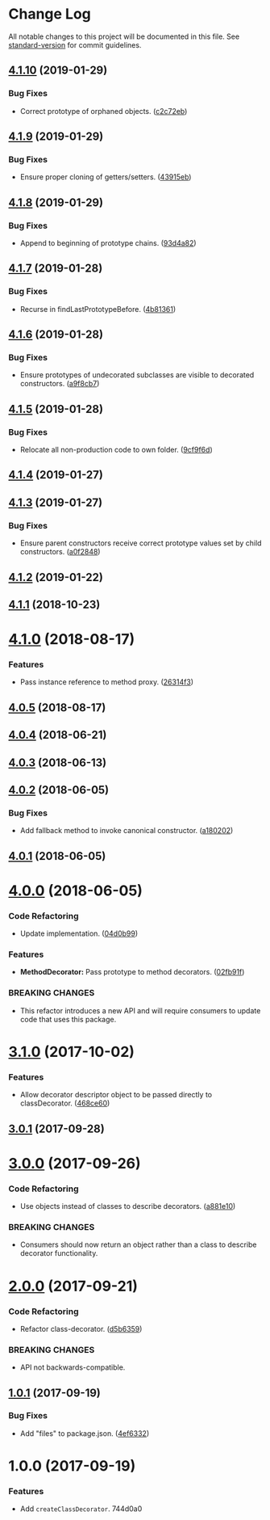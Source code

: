 # Change Log

All notable changes to this project will be documented in this file. See [standard-version](https://github.com/conventional-changelog/standard-version) for commit guidelines.

<a name="4.1.10"></a>
## [4.1.10](https://github.com/darkobits/class-decorator/compare/v4.1.9...v4.1.10) (2019-01-29)


### Bug Fixes

* Correct prototype of orphaned objects. ([c2c72eb](https://github.com/darkobits/class-decorator/commit/c2c72eb))



<a name="4.1.9"></a>
## [4.1.9](https://github.com/darkobits/class-decorator/compare/v4.1.8...v4.1.9) (2019-01-29)


### Bug Fixes

* Ensure proper cloning of getters/setters. ([43915eb](https://github.com/darkobits/class-decorator/commit/43915eb))



<a name="4.1.8"></a>
## [4.1.8](https://github.com/darkobits/class-decorator/compare/v4.1.7...v4.1.8) (2019-01-29)


### Bug Fixes

* Append to beginning of prototype chains. ([93d4a82](https://github.com/darkobits/class-decorator/commit/93d4a82))



<a name="4.1.7"></a>
## [4.1.7](https://github.com/darkobits/class-decorator/compare/v4.1.6...v4.1.7) (2019-01-28)


### Bug Fixes

* Recurse in findLastPrototypeBefore. ([4b81361](https://github.com/darkobits/class-decorator/commit/4b81361))



<a name="4.1.6"></a>
## [4.1.6](https://github.com/darkobits/class-decorator/compare/v4.1.5...v4.1.6) (2019-01-28)


### Bug Fixes

* Ensure prototypes of undecorated subclasses are visible to decorated constructors. ([a9f8cb7](https://github.com/darkobits/class-decorator/commit/a9f8cb7))



<a name="4.1.5"></a>
## [4.1.5](https://github.com/darkobits/class-decorators/compare/v4.1.4...v4.1.5) (2019-01-28)


### Bug Fixes

* Relocate all non-production code to own folder. ([9cf9f6d](https://github.com/darkobits/class-decorators/commit/9cf9f6d))



<a name="4.1.4"></a>
## [4.1.4](https://github.com/darkobits/class-decorators/compare/v4.1.3...v4.1.4) (2019-01-27)



<a name="4.1.3"></a>
## [4.1.3](https://github.com/darkobits/class-decorators/compare/v4.1.2...v4.1.3) (2019-01-27)


### Bug Fixes

* Ensure parent constructors receive correct prototype values set by child constructors. ([a0f2848](https://github.com/darkobits/class-decorators/commit/a0f2848))



<a name="4.1.2"></a>
## [4.1.2](https://github.com/darkobits/class-decorator/compare/v4.1.1...v4.1.2) (2019-01-22)



<a name="4.1.1"></a>
## [4.1.1](https://github.com/darkobits/class-decorator/compare/v4.1.0...v4.1.1) (2018-10-23)



<a name="4.1.0"></a>
# [4.1.0](https://github.com/darkobits/class-decorator/compare/v4.0.5...v4.1.0) (2018-08-17)


### Features

* Pass instance reference to method proxy. ([26314f3](https://github.com/darkobits/class-decorator/commit/26314f3))



<a name="4.0.5"></a>
## [4.0.5](https://github.com/darkobits/class-decorator/compare/v4.0.4...v4.0.5) (2018-08-17)



<a name="4.0.4"></a>
## [4.0.4](https://github.com/darkobits/class-decorator/compare/v4.0.3...v4.0.4) (2018-06-21)



<a name="4.0.3"></a>
## [4.0.3](https://github.com/darkobits/class-decorator/compare/v4.0.2...v4.0.3) (2018-06-13)



<a name="4.0.2"></a>
## [4.0.2](https://github.com/darkobits/class-decorator/compare/v4.0.1...v4.0.2) (2018-06-05)


### Bug Fixes

* Add fallback method to invoke canonical constructor. ([a180202](https://github.com/darkobits/class-decorator/commit/a180202))



<a name="4.0.1"></a>
## [4.0.1](https://github.com/darkobits/class-decorator/compare/v4.0.0...v4.0.1) (2018-06-05)



<a name="4.0.0"></a>
# [4.0.0](https://github.com/darkobits/class-decorator/compare/v3.1.0...v4.0.0) (2018-06-05)


### Code Refactoring

* Update implementation. ([04d0b99](https://github.com/darkobits/class-decorator/commit/04d0b99))


### Features

* **MethodDecorator:** Pass prototype to method decorators. ([02fb91f](https://github.com/darkobits/class-decorator/commit/02fb91f))


### BREAKING CHANGES

* This refactor introduces a new API and will require consumers to update code that uses this package.



<a name="3.1.0"></a>
# [3.1.0](https://github.com/darkobits/class-decorator/compare/v3.0.1...v3.1.0) (2017-10-02)


### Features

* Allow decorator descriptor object to be passed directly to classDecorator. ([468ce60](https://github.com/darkobits/class-decorator/commit/468ce60))



<a name="3.0.1"></a>
## [3.0.1](https://github.com/darkobits/class-decorator/compare/v3.0.0...v3.0.1) (2017-09-28)



<a name="3.0.0"></a>
# [3.0.0](https://github.com/darkobits/class-decorator/compare/v2.0.0...v3.0.0) (2017-09-26)


### Code Refactoring

* Use objects instead of classes to describe decorators. ([a881e10](https://github.com/darkobits/class-decorator/commit/a881e10))


### BREAKING CHANGES

* Consumers should now return an object rather than a class to describe decorator functionality.



<a name="2.0.0"></a>
# [2.0.0](https://github.com/darkobits/class-decorator/compare/v1.0.1...v2.0.0) (2017-09-21)


### Code Refactoring

* Refactor class-decorator. ([d5b6359](https://github.com/darkobits/class-decorator/commit/d5b6359))


### BREAKING CHANGES

* API not backwards-compatible.



<a name="1.0.1"></a>
## [1.0.1](https://github.com/darkobits/class-decorator/compare/v1.0.0...v1.0.1) (2017-09-19)


### Bug Fixes

* Add "files" to package.json. ([4ef6332](https://github.com/darkobits/class-decorator/commit/4ef6332))



<a name="1.0.0"></a>
# 1.0.0 (2017-09-19)


### Features

* Add `createClassDecorator`. 744d0a0
